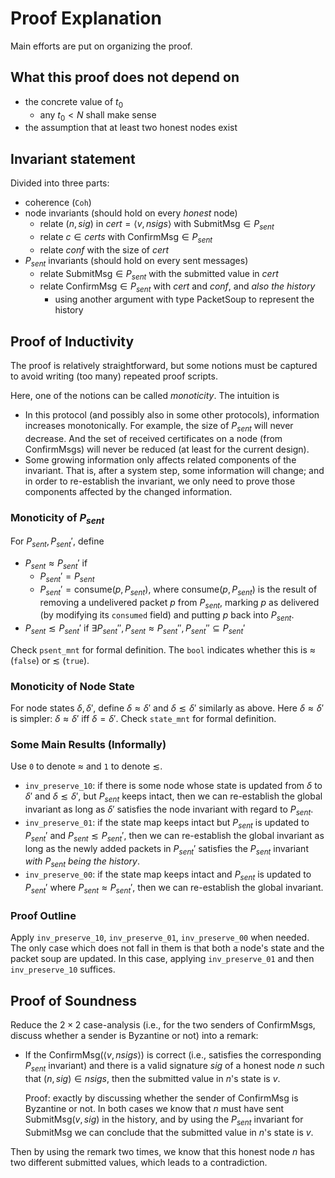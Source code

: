 # Proof Explanation

Main efforts are put on organizing the proof. 

## What this proof does not depend on

- the concrete value of $t_0$
  - any $t_0 < N$ shall make sense
- the assumption that at least two honest nodes exist

## Invariant statement

Divided into three parts:
- coherence (`Coh`)
- node invariants (should hold on every *honest* node)
  - relate $(n, sig)$ in $cert = \langle v, nsigs\rangle$ with $\mathsf{SubmitMsg} \in P_{sent}$
  - relate $c \in certs$ with $\mathsf{ConfirmMsg} \in P_{sent}$
  - relate $conf$ with the size of $cert$
- $P_{sent}$ invariants (should hold on every sent messages)
  - relate $\mathsf{SubmitMsg} \in P_{sent}$ with the submitted value in $cert$
  - relate $\mathsf{ConfirmMsg} \in P_{sent}$ with $cert$ and $conf$, and *also the history*
    - using another argument with type $\mathsf{PacketSoup}$ to represent the history

## Proof of Inductivity

The proof is relatively straightforward, but some notions must be captured to avoid writing (too many) repeated proof scripts. 

Here, one of the notions can be called *monoticity*. The intuition is
- In this protocol (and possibly also in some other protocols), information increases monotonically. For example, the size of $P_{sent}$ will never decrease. And the set of received certificates on a node (from $\mathsf{ConfirmMsg}$s) will never be reduced (at least for the current design). 
- Some growing information only affects related components of the invariant. That is, after a system step, some information will change; and in order to re-establish the invariant, we only need to prove those components affected by the changed information. 

### Monoticity of $P_{sent}$

For $P_{sent}, P_{sent}'$, define
- $P_{sent} \approx P_{sent}'$ if
  - $P_{sent}' = P_{sent}$
  - $P_{sent}' = \mathsf{consume}(p, P_{sent})$, where $\mathsf{consume}(p, P_{sent})$ is the result of removing a undelivered packet $p$ from $P_{sent}$, marking $p$ as delivered (by modifying its `consumed` field) and putting $p$ back into $P_{sent}$. 
- $P_{sent} \lesssim P_{sent}'$ if $\exists P_{sent}'', P_{sent} \approx P_{sent}'', P_{sent}'' \subseteq P_{sent}'$

Check `psent_mnt` for formal definition. The `bool` indicates whether this is $\approx$ (`false`) or $\lesssim$ (`true`). 

### Monoticity of Node State

For node states $\delta, \delta'$, define $\delta \approx \delta'$ and $\delta \lesssim \delta'$ similarly as above. Here $\delta \approx \delta'$ is simpler: $\delta \approx \delta'$ iff $\delta = \delta'$. Check `state_mnt` for formal definition. 

### Some Main Results (Informally)

Use `0` to denote $\approx$ and `1` to denote $\lesssim$. 
- `inv_preserve_10`: if there is some node whose state is updated from $\delta$ to $\delta'$ and $\delta \lesssim \delta'$, but $P_{sent}$ keeps intact, then we can re-establish the global invariant as long as $\delta'$ satisfies the node invariant with regard to $P_{sent}$. 
- `inv_preserve_01`: if the state map keeps intact but $P_{sent}$ is updated to $P_{sent}'$ and $P_{sent} \lesssim P_{sent}'$, then we can re-establish the global invariant as long as the newly added packets in $P_{sent}'$ satisfies the $P_{sent}$ invariant *with $P_{sent}$ being the history*. 
- `inv_preserve_00`: if the state map keeps intact and $P_{sent}$ is updated to $P_{sent}'$ where $P_{sent} \approx P_{sent}'$, then we can re-establish the global invariant. 

### Proof Outline

Apply `inv_preserve_10`, `inv_preserve_01`, `inv_preserve_00` when needed. The only case which does not fall in them is that both a node's state and the packet soup are updated. In this case, applying `inv_preserve_01` and then `inv_preserve_10` suffices.  

## Proof of Soundness

Reduce the $2\times 2$ case-analysis (i.e., for the two senders of $\mathsf{ConfirmMsg}$s, discuss whether a sender is Byzantine or not) into a remark: 
- If the $\mathsf{ConfirmMsg}(\langle v, nsigs\rangle)$ is correct (i.e., satisfies the corresponding $P_{sent}$ invariant) and there is a valid signature $sig$ of a honest node $n$ such that $(n, sig) \in nsigs$, then the submitted value in $n$'s state is $v$. 

  Proof: exactly by discussing whether the sender of $\mathsf{ConfirmMsg}$ is Byzantine or not. In both cases we know that $n$ must have sent $\mathsf{SubmitMsg}(v, sig)$ in the history, and by using the $P_{sent}$ invariant for $\mathsf{SubmitMsg}$ we can conclude that the submitted value in $n$'s state is $v$. 

Then by using the remark two times, we know that this honest node $n$ has two different submitted values, which leads to a contradiction. 
